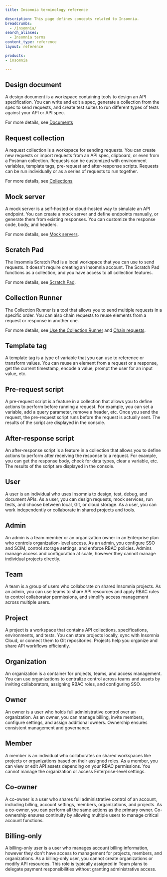 ```yaml
---
title: Insomnia terminology reference

description: This page defines concepts related to Insomnia.
breadcrumbs: 
  - /insomnia/
search_aliases:
  - Insomnia terms
content_type: reference
layout: reference

products:
- insomnia

---
```


## Design document
A design document is a workspace containing tools to design an API specification. You can write and edit a spec, generate a collection from the spec to send requests, and create test suites to run different types of tests against your API or API spec.

For more details, see [Documents](/insomnia/documents/)

## Request collection
A request collection is a workspace for sending requests. You can create new requests or import requests from an API spec, clipboard, or even from a Postman collection. Requests can be customized with environment variables, template tags, pre-request and after-response scripts. Requests can be run individually or as a series of requests to run together.

For more details, see [Collections](/insomnia/collections/)

## Mock server
A mock server is a self-hosted or cloud-hosted way to simulate an API endpoint. You can create a mock server and define endpoints manually, or generate them from existing responses. You can customize the response code, body, and headers.

For more details, see [Mock servers](/insomnia/mock-servers/).

## Scratch Pad
The Insomnia Scratch Pad is a local workspace that you can use to send requests. It doesn't require creating an Insomnia account. The Scratch Pad functions as a collection, and you have access to all collection features.

For more details, see [Scratch Pad](/insomnia/storage/#scratch-pad).

## Collection Runner
The Collection Runner is a tool that allows you to send multiple requests in a specific order. You can also chain requests to reuse elements from a request or response in another one.

For more details, see [Use the Collection Runner](/how-to/use-the-collection-runner/) and [Chain requests](/how-to/chain-requests/).

## Template tag
A template tag is a type of variable that you can use to reference or transform values. You can reuse an element from a request or a response, get the current timestamp, encode a value, prompt the user for an input value, etc.

## Pre-request script
A pre-request script is a feature in a collection that allows you to define actions to perform before running a request. For example, you can set a variable, add a query parameter, remove a header, etc. Once you send the request, the pre-request script runs before the request is actually sent. The results of the script are displayed in the console.

## After-response script
An after-response script is a feature in a collection that allows you to define actions to perform after receiving the response to a request. For example, you can get the response body, check for data types, clear a variable, etc. The results of the script are displayed in the console.

## User
A user is an individual who uses Insomnia to design, test, debug, and document APIs. As a user, you can design requests, mock services, run tests, and choose between local, Git, or cloud storage. As a user, you can work independently or collaborate in shared projects and tools.

## Admin
An admin is a team member or an organization owner in an Enterprise plan who controls organization-level access. As an admin, you configure SSO and SCIM, control storage settings, and enforce RBAC policies. Admins manage access and configuration at scale, however they cannot manage individual projects directly.

## Team
A team is a group of users who collaborate on shared Insomnia projects. As an admin, you can use teams to share API resources and apply RBAC rules to control collaborator permissions, and simplify access management across multiple users.

## Project
A project is a workspace that contains API collections, specifications, environments, and tests. You can store projects locally, sync with Insomnia Cloud, or connect them to Git repositories. Projects help you organize and share API workflows efficiently.

## Organization
An organization is a container for projects, teams, and access management. You can use organizations to centralize control across teams and assets by inviting collaborators, assigning RBAC roles, and configuring SSO.

## Owner
An owner is a user who holds full administrative control over an organization. As an owner, you can manage billing, invite members, configure settings, and assign additional owners. Ownership ensures consistent management and governance.

## Member
A member is an individual who collaborates on shared workspaces like projects or organizations based on their assigned roles. As a member, you can view or edit API assets depending on your RBAC permissions. You cannot manage the organization or access Enterprise-level settings.

## Co-owner
A co-owner is a user who shares full administrative control of an account, including billing, account settings, members, organizations, and projects. As a co-owner, you can perform all the same actions as the primary owner. Co-ownership ensures continuity by allowing multiple users to manage critical account functions.

## Billing-only
A billing-only user is a user who manages account billing information, however they don't have access to management for projects, members, and organizations. As a billing-only user, you cannot create organizations or modify API resources. This role is typically assigned in Team plans to delegate payment responsibilities without granting administrative access.
